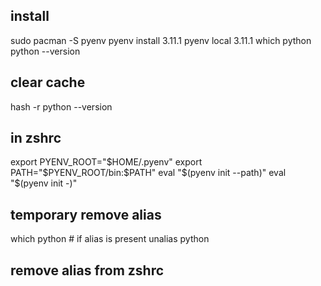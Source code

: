 ## install
sudo pacman -S pyenv
pyenv install 3.11.1
pyenv local 3.11.1
which python
python --version

## clear cache
hash -r
python --version

## in  zshrc

export PYENV_ROOT="$HOME/.pyenv"
export PATH="$PYENV_ROOT/bin:$PATH"
eval "$(pyenv init --path)"
eval "$(pyenv init -)"

## temporary remove alias
which python # if alias is present
unalias python

## remove alias from zshrc
